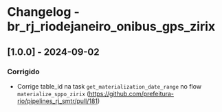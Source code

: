 # Changelog - br_rj_riodejaneiro_onibus_gps_zirix

## [1.0.0] - 2024-09-02

### Corrigido
- Corrige table_id na task `get_materialization_date_range` no flow `materialize_sppo_zirix` (https://github.com/prefeitura-rio/pipelines_rj_smtr/pull/181)
